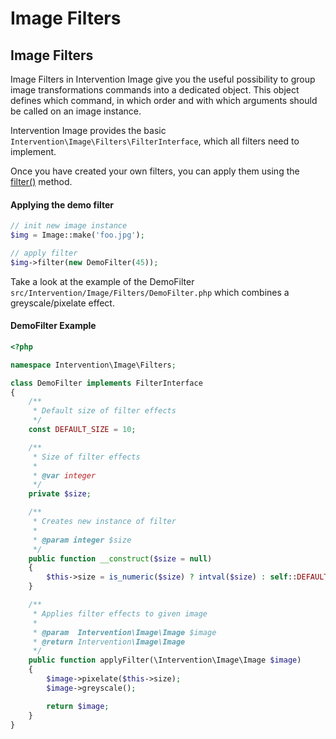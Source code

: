 # Image Filters
## Image Filters

Image Filters in Intervention Image give you the useful possibility to group image transformations commands into a dedicated object. This object defines which command, in which order and with which arguments should be called on an image instance.

Intervention Image provides the basic ```Intervention\Image\Filters\FilterInterface```, which all filters need to implement.

Once you have created your own filters, you can apply them using the [filter()](/api/filter) method.

#### Applying the demo filter

```php
// init new image instance
$img = Image::make('foo.jpg');

// apply filter
$img->filter(new DemoFilter(45));
```

Take a look at the example of the DemoFilter ```src/Intervention/Image/Filters/DemoFilter.php``` which combines a greyscale/pixelate effect.

#### DemoFilter Example

```php
<?php

namespace Intervention\Image\Filters;

class DemoFilter implements FilterInterface
{
    /**
     * Default size of filter effects
     */
    const DEFAULT_SIZE = 10;

    /**
     * Size of filter effects
     *
     * @var integer
     */
    private $size;

    /**
     * Creates new instance of filter
     *
     * @param integer $size
     */
    public function __construct($size = null)
    {
        $this->size = is_numeric($size) ? intval($size) : self::DEFAULT_SIZE;
    }

    /**
     * Applies filter effects to given image
     *
     * @param  Intervention\Image\Image $image
     * @return Intervention\Image\Image
     */
    public function applyFilter(\Intervention\Image\Image $image)
    {
        $image->pixelate($this->size);
        $image->greyscale();

        return $image;
    }
}
```